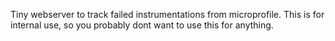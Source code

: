 Tiny webserver to track failed instrumentations from microprofile.
This is for internal use, so you probably dont want to use this for anything.
